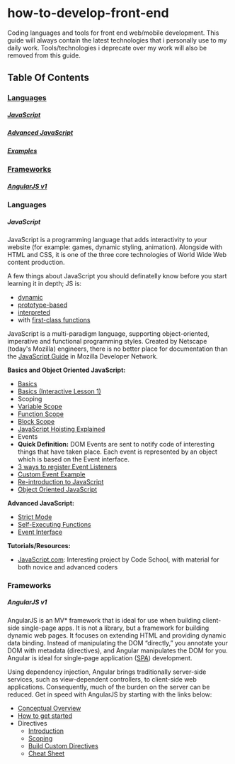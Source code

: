 # how-to-develop-front-end
Coding languages and tools for front end web/mobile development.
This guide will always contain the latest technologies that i personally use to my daily work.
Tools/technologies i deprecate over my work will also be removed from this guide.

## Table Of Contents

### [Languages](#languages)
##### [JavaScript](#javascript)
##### [Advanced JavaScript](#advanced)
##### [Examples](#examples)

### [Frameworks](#frameworks)
##### [AngularJS v1](#angularjs-v1)


### Languages
##### JavaScript
JavaScript is a programming language that adds interactivity to your website (for example: games, dynamic styling, animation). Alongside with HTML and CSS, it is one of the three core technologies of World Wide Web content production. 

A few things about JavaScript you should definatelly know before you start learning it in depth; JS is:

* [dynamic](https://en.wikipedia.org/wiki/Dynamic_programming_language)
* [prototype-based](https://en.wikipedia.org/wiki/Prototype-based_programming)
* [interpreted](https://en.wikipedia.org/wiki/Interpreted_language)
* with [first-class functions](https://en.wikipedia.org/wiki/First-class_function)

JavaScript is a multi-paradigm language, supporting object-oriented, imperative and functional programming styles.
Created by Netscape (today's Mozilla) engineers, there is no better place for documentation than the [JavaScript Guide](https://developer.mozilla.org/en-US/docs/Web/JavaScript/Guide) in Mozilla Developer Network.

**Basics and Object Oriented JavaScript:**

* [Basics](https://developer.mozilla.org/en-US/Learn/Getting_started_with_the_web/JavaScript_basics)
* [Basics (Interactive Lesson 1)](http://javascript.didacto.net/)
* Scoping
 * [Variable Scope](https://developer.mozilla.org/en-US/docs/Web/JavaScript/Guide/Grammar_and_types#Variable_scope)
 * [Function Scope](https://developer.mozilla.org/en-US/docs/Web/JavaScript/Guide/Functions#Function_scope)
 * [Block Scope](https://developer.mozilla.org/en-US/docs/Web/JavaScript/Reference/Statements/let)
* [JavaScript Hoisting Explained](http://code.tutsplus.com/tutorials/javascript-hoisting-explained--net-15092)
* Events
 * **Quick Definition:** DOM Events are sent to notify code of interesting things that have taken place. Each event is represented by an object which is based on the Event interface.
 * [3 ways to register Event Listeners](https://github.com/marudy/how-to-develop-front-end/edit/master/README.md)
 * [Custom Event Example](https://www.sitepoint.com/javascript-custom-events/)
* [Re-introduction to JavaScript](https://developer.mozilla.org/en-US/docs/Web/JavaScript/A_re-introduction_to_JavaScript)
* [Object Oriented JavaScript](https://developer.mozilla.org/en-US/docs/Web/JavaScript/Introduction_to_Object-Oriented_JavaScript)


**Advanced JavaScript:**

* [Strict Mode](https://developer.mozilla.org/en-US/docs/Web/JavaScript/Reference/Strict_mode)
* [Self-Executing Functions](http://markdalgleish.com/2011/03/self-executing-anonymous-functions/)
* [Event Interface](https://developer.mozilla.org/en-US/docs/Web/API/Event)

**Tutorials/Resources:**
* [JavaScript.com](https://www.sitepoint.com/15-javascript-string-functions/): Interesting project by Code School, with material for both novice and advanced coders

### Frameworks
##### AngularJS v1
AngularJS is an MV* framework that is ideal for use when building client-side single-page apps. It is not a library, but a framework for building dynamic web pages. It focuses on extending HTML and providing dynamic data binding. Instead of manipulating the DOM “directly,” you annotate your DOM with metadata (directives), and Angular manipulates the DOM for you. Angular is ideal for single-page application ([SPA](https://en.wikipedia.org/wiki/Single-page_application)) development.

Using dependency injection, Angular brings traditionally server-side services, such as view-dependent controllers, to client-side web applications. Consequently, much of the burden on the server can be reduced. Get in speed with AngularJS by starting with the links below:

* [Conceptual Overview](https://docs.angularjs.org/guide/concepts)
* [How to get started](http://www.ng-newsletter.com/posts/beginner2expert-how_to_start.html)
* Directives
  * [Introduction](http://www.ng-newsletter.com/posts/beginner2expert-directives.html)
  * [Scoping](https://github.com/angular/angular.js/wiki/Understanding-Scopes)
  * [Build Custom Directives](http://www.ng-newsletter.com/posts/directives.html)
  * [Cheat Sheet](https://d2eip9sf3oo6c2.cloudfront.net/pdf/egghead-io-directive-definition-object-cheat-sheet.pdf?__s=n5ryciokbigwwwkvvwhc)
